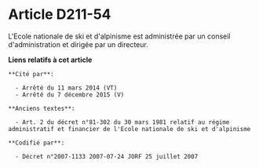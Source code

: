 # Article D211-54

L'Ecole nationale de ski et d'alpinisme est administrée par un conseil d'administration et dirigée par un directeur.

**Liens relatifs à cet article**

	**Cité par**:

	  - Arrêté du 11 mars 2014 (VT)
	  - Arrêté du 7 décembre 2015 (V)

	**Anciens textes**:

	  - Art. 2 du décret n°81-302 du 30 mars 1981 relatif au régime administratif et financier de l'Ecole nationale de ski et d'alpinisme

	**Codifié par**:

	  - Décret n°2007-1133 2007-07-24 JORF 25 juillet 2007
